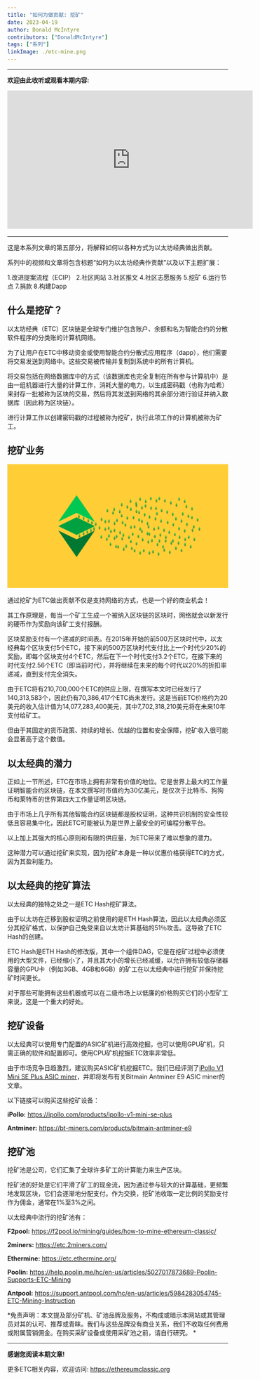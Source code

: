 ```yaml
---
title: "如何为做贡献: 挖矿"
date: 2023-04-19
author: Donald McIntyre
contributors: ["DonaldMcIntyre"]
tags: ["系列"]
linkImage: ./etc-mine.png
---
```


---
**欢迎由此收听或观看本期内容:**

<iframe width="560" height="315" src="https://www.youtube.com/embed/TbsxAUtlcjk" title="YouTube video player" frameborder="0" allow="accelerometer; autoplay; clipboard-write; encrypted-media; gyroscope; picture-in-picture; web-share" allowfullscreen></iframe>

---

这是本系列文章的第五部分，将解释如何以各种方式为以太坊经典做出贡献。

系列中的视频和文章将包含标题“如何为以太坊经典作贡献”以及以下主题扩展：

1.改进提案流程（ECIP）
2.社区网站
3.社区推文
4.社区志愿服务
5.挖矿
6.运行节点
7.捐款
8.构建Dapp

## 什么是挖矿？

以太坊经典（ETC）区块链是全球专门维护包含账户、余额和名为智能合约的分散软件程序的分类账的计算机网络。

为了让用户在ETC中移动资金或使用智能合约分散式应用程序（dapp），他们需要将交易发送到网络中。这些交易被传输并复制到系统中的所有计算机。

将交易包括在网络数据库中的方式（该数据库也完全复制在所有参与计算机中）是由一组机器进行大量的计算工作，消耗大量的电力，以生成密码戳（也称为哈希）来封存一批被称为区块的交易，然后将其发送到网络的其余部分进行验证并纳入数据库（因此称为区块链）。

进行计算工作以创建密码戳的过程被称为挖矿，执行此项工作的计算机被称为矿工。

## 挖矿业务

![挖矿ETC.](./etc-mine.png)

通过挖矿为ETC做出贡献不仅是支持网络的方式，也是一个好的商业机会！

其工作原理是，每当一个矿工生成一个被纳入区块链的区块时，网络就会以新发行的硬币作为奖励向该矿工支付报酬。

区块奖励支付有一个递减的时间表。在2015年开始的前500万区块时代中，以太经典每个区块支付5个ETC，接下来的500万区块时代支付比上一个时代少20%的奖励，即每个区块支付4个ETC，然后在下一个时代支付3.2个ETC，在接下来的时代支付2.56个ETC（即当前时代），并将继续在未来的每个时代以20%的折扣率递减，直到支付完全消失。

由于ETC将有210,700,000个ETC的供应上限，在撰写本文时已经发行了140,313,583个，因此仍有70,386,417个ETC尚未发行。这是当前ETC价格约为20美元的收入估计值为14,077,283,400美元，其中7,702,318,210美元将在未来10年支付给矿工。

但由于其固定的货币政策、持续的增长、优越的位置和安全保障，挖矿收入很可能会显著高于这个数值。

## 以太经典的潜力

正如上一节所述，ETC在市场上拥有非常有价值的地位。它是世界上最大的工作量证明智能合约区块链，在本文撰写时市值约为30亿美元，是仅次于比特币、狗狗币和莱特币的世界第四大工作量证明区块链。

由于市场上几乎所有其他智能合约区块链都是股权证明，这种共识机制的安全性较低且容易集中化，因此ETC可能被认为是世界上最安全的可编程分散平台。

以上加上其强大的核心原则和有限的供应量，为ETC带来了难以想象的潜力。

这种潜力可以通过挖矿来实现，因为挖矿本身是一种以优惠价格获得ETC的方式，因为其盈利能力。

## 以太经典的挖矿算法

以太经典的独特之处之一是ETC Hash挖矿算法。

由于以太坊在迁移到股权证明之前使用的是ETH Hash算法，因此以太经典必须区分其挖矿格式，以保护自己免受来自以太坊计算基础的51％攻击。这导致了ETC Hash的创建。

ETC Hash是ETH Hash的修改版，其中一个组件DAG，它是在挖矿过程中必须使用的大型文件，已经缩小了，并且其大小的增长已经减缓，以允许拥有较低存储器容量的GPU卡（例如3GB、4GB和6GB）的矿工在以太经典中进行挖矿并保持挖矿时间更长。

对于那些可能拥有这些机器或可以在二级市场上以低廉的价格购买它们的小型矿工来说，这是一个重大的好处。

## 挖矿设备

以太经典可以使用专门配置的ASIC矿机进行高效挖掘，也可以使用GPU矿机，只需正确的软件和配置即可。使用CPU矿机挖掘ETC效率非常低。

由于市场竞争日趋激烈，建议购买ASIC矿机挖掘ETC。我们已经评测了[iPollo V1 Mini SE Plus ASIC miner](https://ethereumclassic.org/blog/2023-03-14-mining-ethereum-classic-with-an-ipollo-asic-through-2miners-pool)，并即将发布有关Bitmain Antminer E9 ASIC miner的文章。

以下链接可以购买这些挖矿设备：

**iPollo:** https://ipollo.com/products/ipollo-v1-mini-se-plus

**Antminer:** https://bt-miners.com/products/bitmain-antminer-e9

## 挖矿池

挖矿池是公司，它们汇集了全球许多矿工的计算能力来生产区块。

挖矿池的好处是它们平滑了矿工的现金流，因为通过参与较大的计算基础，更频繁地发现区块，它们会逐渐地分配支付。作为交换，挖矿池收取一定比例的奖励支付作为佣金，通常在1%至3%之间。

以太经典中流行的挖矿池有：

**F2pool:** https://f2pool.io/mining/guides/how-to-mine-ethereum-classic/

**2miners:** https://etc.2miners.com/

**Ethermine:** https://etc.ethermine.org/

**Poolin:** https://help.poolin.me/hc/en-us/articles/5027017873689-Poolin-Supports-ETC-Mining

**Antpool:** https://support.antpool.com/hc/en-us/articles/5984283054745-ETC-Mining-Instruction

*免责声明：本文提及部分矿机、矿池品牌及服务，不构成或暗示本网站或其管理员对其的认可、推荐或青睐。我们与这些品牌没有商业关系，我们不收取任何费用或附属营销佣金。在购买采矿设备或使用采矿池之前，请自行研究。 *

---

**感谢您阅读本期文章!**

更多ETC相关内容，欢迎访问: https://ethereumclassic.org
